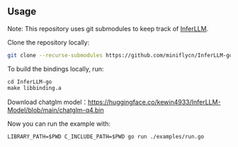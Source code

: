 ## Usage

Note: This repository uses git submodules to keep track of [InferLLM](https://github.com/MegEngine/InferLLM).

Clone the repository locally:

```bash
git clone --recurse-submodules https://github.com/miniflycn/InferLLM-go
```

To build the bindings locally, run:

```
cd InferLLM-go
make libbinding.a
```

Download chatglm model：https://huggingface.co/kewin4933/InferLLM-Model/blob/main/chatglm-q4.bin

Now you can run the example with:

```
LIBRARY_PATH=$PWD C_INCLUDE_PATH=$PWD go run ./examples/run.go
```
